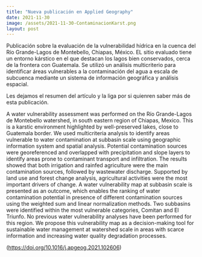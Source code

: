 ```yaml
---
title: "Nueva publicación en Applied Geography"
date: 2021-11-30
image: /assets/2021-11-30-ContaminacionKarst.png
layout: post
---
```

Publicación sobre la evaluación de la vulnerabilidad hídrica en la cuenca del Río Grande-Lagos de Montebello, Chiapas, México. EL sitio evaluado tiene un entorno kárstico en el que destacan los lagos bien conservados, cerca de la frontera con Guatemala. Se utilizó un análisis multicriterio para identificar áreas vulnerables a la contaminación del agua a escala de subcuenca mediante un sistema de información geográfica y análisis espacial.

Les dejamos el resumen del artículo y la liga por si quienren saber más de esta publicación.

A water vulnerability assessment was performed on the Río Grande-Lagos de Montebello watershed, in south eastern region of Chiapas, Mexico. 
This is a karstic environment highlighted by well-preserved lakes, close to Guatemala border. We used multicriteria analysis to identify areas vulnerable to water contamination at subbasin scale using geographic information system and spatial analysis. Potential contamination sources were georeferenced and overlapped with precipitation and slope layers to identify areas prone to contaminant transport and 
infiltration. The results showed that both irrigation and rainfed agriculture were the main contamination sources, followed by wastewater discharge. Supported by land use and forest change analysis, agricultural activities were 
the most important drivers of change. A water vulnerability map at subbasin scale is presented as an outcome, which enables the ranking of water contamination potential in presence of different contamination sources using 
the weighted sum and linear normalization methods. Two subbasins were identified within the most vulnerable categories, Comitan and El Triunfo. No previous water vulnerability analyses have been performed for this region. 
We propose this vulnerability map as a decision-making tool for sustainable water management at watershed scale in areas with scarce information and increasing water quality degradation processes.

(https://doi.org/10.1016/j.apgeog.2021.102606)
